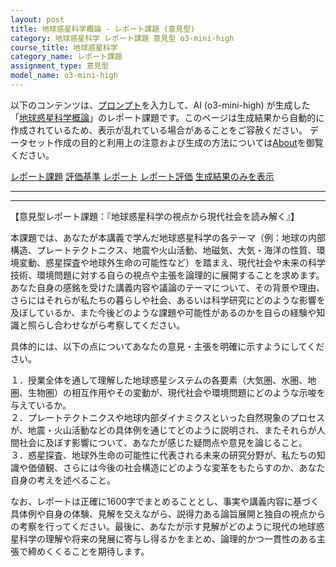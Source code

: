```yaml
---
layout: post
title: 地球惑星科学概論 - レポート課題 (意見型)
category: 地球惑星科学 レポート課題 意見型 o3-mini-high
course_title: 地球惑星科学
category_name: レポート課題
assignment_type: 意見型
model_name: o3-mini-high
---
```


以下のコンテンツは、[プロンプト](https://github.com/takedatoshiyuki/synthetic_assignments/tree/main/generated/地球惑星科学/o3-mini-high/prompt_レポート課題-意見型.md)を入力して、AI (o3-mini-high) が生成した「[地球惑星科学概論](/contents/地球惑星科学/)」のレポート課題です。このページは生成結果から自動的に作成されているため、表示が乱れている場合があることをご容赦ください。
データセット作成の目的と利用上の注意および生成の方法については[About](/About)を御覧ください。

[レポート課題](../レポート課題-意見型)
[評価基準](../評価基準-意見型)
[レポート](../レポート-意見型)
[レポート評価](../レポート評価-意見型)
[生成結果のみを表示](https://github.com/takedatoshiyuki/synthetic_assignments/tree/main/generated/地球惑星科学/o3-mini-high/レポート課題-意見型.md)
  

***
***
  
【意見型レポート課題：『地球惑星科学の視点から現代社会を読み解く』】

本課題では、あなたが本講義で学んだ地球惑星科学の各テーマ（例：地球の内部構造、プレートテクトニクス、地震や火山活動、地磁気、大気・海洋の性質、環境変動、惑星探査や地球外生命の可能性など）を踏まえ、現代社会や未来の科学技術、環境問題に対する自らの視点や主張を論理的に展開することを求めます。あなた自身の感銘を受けた講義内容や議論のテーマについて、その背景や理由、さらにはそれらが私たちの暮らしや社会、あるいは科学研究にどのような影響を及ぼしているか、また今後どのような課題や可能性があるのかを自らの経験や知識と照らし合わせながら考察してください。

具体的には、以下の点についてあなたの意見・主張を明確に示すようにしてください。

１．授業全体を通して理解した地球惑星システムの各要素（大気圏、水圏、地圏、生物圏）の相互作用やその変動が、現代社会や環境問題にどのような示唆を与えているか。  
２．プレートテクトニクスや地球内部ダイナミクスといった自然現象のプロセスが、地震・火山活動などの具体例を通じてどのように説明され、またそれらが人間社会に及ぼす影響について、あなたが感じた疑問点や意見を論じること。  
３．惑星探査、地球外生命の可能性に代表される未来の研究分野が、私たちの知識や価値観、さらには今後の社会構造にどのような変革をもたらすのか、あなた自身の考えを述べること。

なお、レポートは正確に1600字でまとめることとし、事実や講義内容に基づく具体例や自身の体験、見解を交えながら、説得力ある論旨展開と独自の視点からの考察を行ってください。最後に、あなたが示す見解がどのように現代の地球惑星科学の理解や将来の発展に寄与し得るかをまとめ、論理的かつ一貫性のある主張で締めくくることを期待します。

